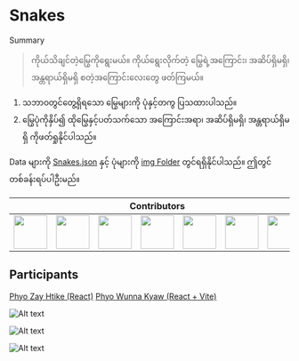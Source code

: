 # Snakes
Summary
>ကိုယ်သိချင်တဲ့မြွေကိုရွေးမယ်။ ကိုယ်ရွေးလိုက်တဲ့ မြွေရဲ့အကြောင်း၊ အဆိပ်ရှိမရှိ၊ အန္တရာယ်ရှိမရှိ စတဲ့အကြောင်းလေးတွေ ဖတ်ကြမယ်။

1. သဘာဝတွင်တွေ့ရှိရသော မြွေများကို ပုံနှင့်တကွ ပြသထားပါသည်။
2. မြွေပုံကိုနှိပ်၍ ထိုမြွေနှင့်ပတ်သက်သော အကြောင်းအရာ၊ အဆိပ်ရှိမရှိ၊ အန္တရာယ်ရှိမရှိ ကိုဖတ်ရှုနိုင်ပါသည်။

Data များကို [Snakes.json](https://github.com/sannlynnhtun-coding/Snakes/blob/main/Snakes.json) နှင့် ပုံများကို [img Folder](https://github.com/sannlynnhtun-coding/Snakes/tree/main/img) တွင်ရရှိနိုင်ပါသည်။ ဤတွင်တစ်ခန်းရပ်ပါဦးမည်။
<table>
 <thead>
  <tr>
   <th colspan="11">Contributors</th>
  </tr>
 </thead>
    <tbody>
        <tr>
            <td><a href="https://github.com/sannlynnhtun-coding"><img src="https://github.com/sannlynnhtun-coding.png" width="60px;"/></a></td>
            <td><a href="https://github.com/myatthitlwin8"><img src="https://github.com/myatthitlwin8.png" width="60px;"/></a></td>
            <td><a href="https://github.com/myatphonethant-dev"><img src="https://github.com/myatphonethant-dev.png" width="60px;"/></a></td>
            <td><a href="https://github.com/mgchit-coding"><img src="https://github.com/mgchit-coding.png" width="60px;"/></a></td>
            <td><a href="https://github.com/MyatKhineL"><img src="https://github.com/MyatKhineL.png" width="60px;"/></a></td>
            <td><a href="https://github.com/Mi-Mi-Soe"><img src="https://github.com/Mi-Mi-Soe.png" width="60px;"/></a></td>
            <td><a href="https://github.com/phyuphyuthin-coding"><img src="https://github.com/phyuphyuthin-coding.png" width="60px;"/></a></td>
        </tr>
    </tbody>
</table>

## Participants
[Phyo Zay Htike (React)](https://github.com/PhyoZayHtike/snake-website)
[Phyo Wunna Kyaw (React + Vite)](https://github.com/Phyowunnakyaw/Snakes)

![Alt text](https://github.com/sannlynnhtun-coding/Snakes/blob/main/SnakesFlow1.jpg)

![Alt text](https://github.com/sannlynnhtun-coding/Snakes/blob/main/SnakesFlow2.jpg)

![Alt text](https://github.com/sannlynnhtun-coding/Snakes/blob/main/SnakesMindMap.png)

